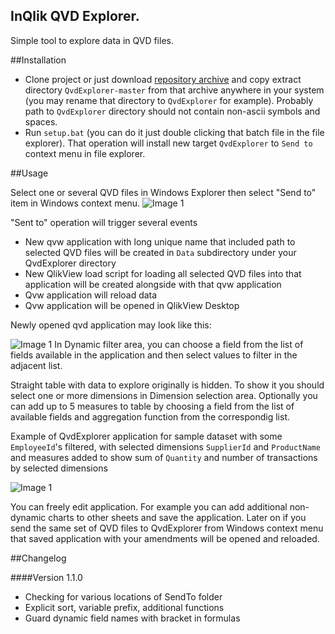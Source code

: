 InQlik QVD Explorer.
-------------

Simple tool to explore data in QVD files. 

##Installation

- Clone project or just download [repository archive](https://github.com/inqlik/QvdExplorer/archive/master.zip) and copy extract directory `QvdExplorer-master` from that archive anywhere in your system (you may rename that directory to `QvdExplorer` for example). Probably path to `QvdExplorer` directory should not contain non-ascii symbols and spaces. 
- Run `setup.bat` (you can do it just double clicking that batch file in the file explorer). That operation will install new target `QvdExplorer` to `Send to` context menu in file explorer.

##Usage

Select one or several QVD files in Windows Explorer then select "Send to" item in Windows context menu. 
![Image 1](http://inqlik.github.io/images/send-to-qvdexplorer.png)

"Sent to" operation will trigger several events

- New qvw application with long unique name that included path to selected QVD files will be created in `Data` subdirectory under your QvdExplorer directory
- New QlikView load script for loading all selected QVD files into that application will be created alongside with that qvw application
- Qvw application will reload data
- Qvw application will be opened in QlikView Desktop

Newly opened qvd application may look like this:

![Image 1](http://inqlik.github.io/images/qvdexplorer-newly-opened.png)
In Dynamic filter area, you can choose a field from the list of fields available in the application and then select values to filter in the adjacent list.


Straight table with data to explore originally is hidden. To show it you should select one or more dimensions in Dimension selection area. Optionally you can add up to 5 measures to table by choosing a field from the list of available fields and aggregation function from the correspondig list.

Example of QvdExplorer application for sample dataset with some `EmployeeId`'s filtered, with selected dimensions `SupplierId` and `ProductName` and measures added to show sum of `Quantity` and number of transactions by selected dimensions

![Image 1](http://inqlik.github.io/images/qvdexplorer.png)


You can freely edit application. For example you can add additional non-dynamic charts to other sheets and save the application. Later on if you send the same set of QVD files to QvdExplorer from Windows context menu that saved application with your amendments will be opened and reloaded. 

##Changelog

####Version 1.1.0

- Checking for various locations of SendTo folder
- Explicit sort, variable prefix, additional functions
- Guard dynamic field names with bracket in formulas
